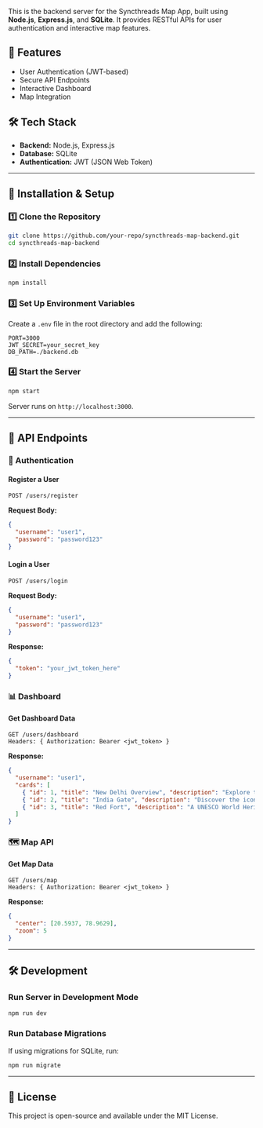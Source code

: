 This is the backend server for the Syncthreads Map App, built using **Node.js**, **Express.js**, and **SQLite**. It provides RESTful APIs for user authentication and interactive map features.

## 🚀 Features
- User Authentication (JWT-based)
- Secure API Endpoints
- Interactive Dashboard
- Map Integration

## 🛠️ Tech Stack
- **Backend:** Node.js, Express.js
- **Database:** SQLite
- **Authentication:** JWT (JSON Web Token)

---

## 📌 Installation & Setup

### 1️⃣ Clone the Repository
```sh
git clone https://github.com/your-repo/syncthreads-map-backend.git
cd syncthreads-map-backend
```

### 2️⃣ Install Dependencies
```sh
npm install
```

### 3️⃣ Set Up Environment Variables
Create a `.env` file in the root directory and add the following:
```
PORT=3000
JWT_SECRET=your_secret_key
DB_PATH=./backend.db
```

### 4️⃣ Start the Server
```sh
npm start
```
Server runs on `http://localhost:3000`.

---

## 📡 API Endpoints

### 🔐 Authentication
#### Register a User
```http
POST /users/register
```
**Request Body:**
```json
{
  "username": "user1",
  "password": "password123"
}
```

#### Login a User
```http
POST /users/login
```
**Request Body:**
```json
{
  "username": "user1",
  "password": "password123"
}
```
**Response:**
```json
{
  "token": "your_jwt_token_here"
}
```

### 📊 Dashboard
#### Get Dashboard Data
```http
GET /users/dashboard
Headers: { Authorization: Bearer <jwt_token> }
```
**Response:**
```json
{
  "username": "user1",
  "cards": [
    { "id": 1, "title": "New Delhi Overview", "description": "Explore the heart of India." },
    { "id": 2, "title": "India Gate", "description": "Discover the iconic war memorial." },
    { "id": 3, "title": "Red Fort", "description": "A UNESCO World Heritage Site." }
  ]
}
```

### 🗺️ Map API
#### Get Map Data
```http
GET /users/map
Headers: { Authorization: Bearer <jwt_token> }
```
**Response:**
```json
{
  "center": [20.5937, 78.9629],
  "zoom": 5
}
```

---

## 🛠️ Development
### Run Server in Development Mode
```sh
npm run dev
```

### Run Database Migrations
If using migrations for SQLite, run:
```sh
npm run migrate
```

---

## 📜 License
This project is open-source and available under the MIT License.

